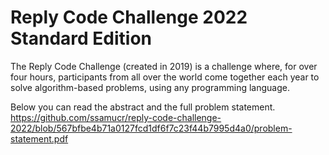 # Reply Code Challenge 2022 Standard Edition
The Reply Code Challenge (created in 2019) is a challenge where, for over four hours, participants from all over the world come together each year to solve algorithm-based problems, using any programming language.

Below you can read the abstract and the full problem statement.
https://github.com/ssamucr/reply-code-challenge-2022/blob/567bfbe4b71a0127fcd1df6f7c23f44b7995d4a0/problem-statement.pdf
